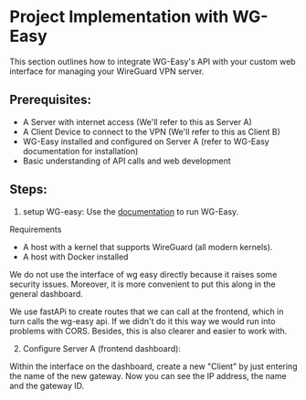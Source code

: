 # Project Implementation with WG-Easy
This section outlines how to integrate WG-Easy's API with your custom web interface for managing your WireGuard VPN server.

## Prerequisites:

- A Server with internet access (We'll refer to this as Server A)
- A Client Device to connect to the VPN (We'll refer to this as Client B)
- WG-Easy installed and configured on Server A (refer to WG-Easy documentation for installation)
- Basic understanding of API calls and web development

## Steps:
1. setup WG-easy:
Use the [documentation](https://github.com/wg-easy/wg-easy/blob/master/README.md) to run WG-Easy. 

Requirements
- A host with a kernel that supports WireGuard (all modern kernels).
- A host with Docker installed

We do not use the interface of wg easy directly because it raises some security issues. Moreover, it is more convenient to put this along in the general dashboard. 

We use fastAPi to create routes that we can call at the frontend, which in turn calls the wg-easy api. If we didn't do it this way we would run into problems with CORS. Besides, this is also clearer and easier to work with. 

2. Configure Server A (frontend dashboard):

Within the interface on the dashboard, create a new "Client" by just entering the name of the new gateway. Now you can see the IP address, the name and the gateway ID. 

